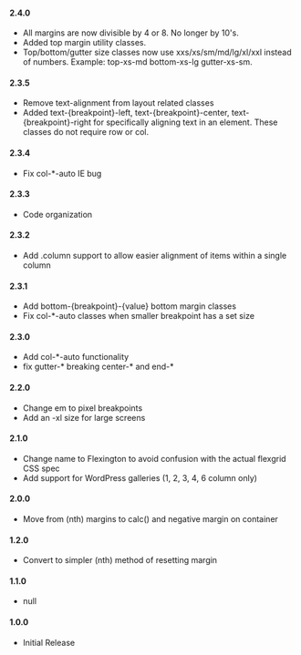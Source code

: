 #### 2.4.0
* All margins are now divisible by 4 or 8. No longer by 10's.
* Added top margin utility classes.
* Top/bottom/gutter size classes now use xxs/xs/sm/md/lg/xl/xxl instead of numbers. Example: top-xs-md bottom-xs-lg gutter-xs-sm.

#### 2.3.5
* Remove text-alignment from layout related classes
* Added text-{breakpoint}-left, text-{breakpoint}-center, text-{breakpoint}-right for specifically aligning text in an element. These classes do not require row or col.

#### 2.3.4
* Fix col-*-auto IE bug

#### 2.3.3
* Code organization

#### 2.3.2
* Add .column support to allow easier alignment of items within a single column

#### 2.3.1
* Add bottom-{breakpoint}-{value} bottom margin classes
* Fix col-*-auto classes when smaller breakpoint has a set size

#### 2.3.0
* Add col-*-auto functionality
* fix gutter-* breaking center-* and end-*

#### 2.2.0
* Change em to pixel breakpoints
* Add an -xl size for large screens

#### 2.1.0
* Change name to Flexington to avoid confusion with the actual flexgrid CSS spec
* Add support for WordPress galleries (1, 2, 3, 4, 6 column only)

#### 2.0.0
* Move from (nth) margins to calc() and negative margin on container

#### 1.2.0
* Convert to simpler (nth) method of resetting margin

#### 1.1.0
* null

#### 1.0.0
* Initial Release
